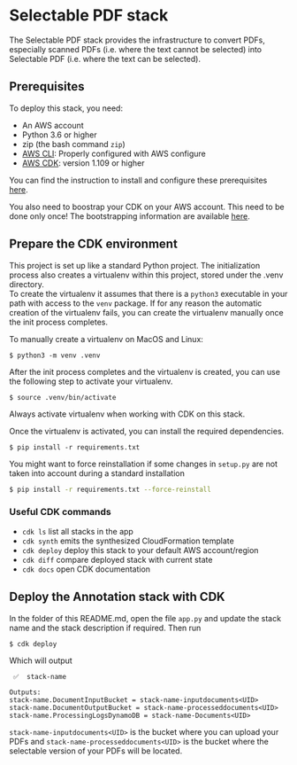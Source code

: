# Selectable PDF stack

The Selectable PDF stack provides the infrastructure to convert PDFs, especially 
scanned PDFs (i.e. where the text cannot be selected) into Selectable PDF 
(i.e. where the text can be selected).

## Prerequisites

To deploy this stack, you need:
* An AWS account
* Python 3.6 or higher
* zip (the bash command `zip`)
* [AWS CLI](https://aws.amazon.com/cli/): Properly configured with AWS configure
* [AWS CDK](https://aws.amazon.com/cdk/): version 1.109 or higher

You can find the instruction to install and configure these prerequisites [here](https://docs.aws.amazon.com/cdk/latest/guide/getting_started.html#getting_started_prerequisites).

You also need to boostrap your CDK on your AWS account. This need to be done only 
once! The bootstrapping information are available [here](https://docs.aws.amazon.com/cdk/latest/guide/getting_started.html#getting_started_bootstrap).

## Prepare the CDK environment

This project is set up like a standard Python project.  The initialization process 
also creates a virtualenv within this project, stored under the .venv directory.  
To create the virtualenv it assumes that there is a `python3` executable in your 
path with access to the `venv` package. If for any reason the automatic creation 
of the virtualenv fails, you can create the virtualenv manually once the init 
process completes.

To manually create a virtualenv on MacOS and Linux:
```
$ python3 -m venv .venv
```

After the init process completes and the virtualenv is created, you can use the 
following step to activate your virtualenv.
```
$ source .venv/bin/activate
```
Always activate virtualenv when working with CDK on this stack.

Once the virtualenv is activated, you can install the required dependencies.
```
$ pip install -r requirements.txt
```

You might want to force reinstallation if some changes in `setup.py` are not taken 
into account during a standard installation
```bash
$ pip install -r requirements.txt --force-reinstall
```

### Useful CDK commands

 * `cdk ls`          list all stacks in the app
 * `cdk synth`       emits the synthesized CloudFormation template
 * `cdk deploy`      deploy this stack to your default AWS account/region
 * `cdk diff`        compare deployed stack with current state
 * `cdk docs`        open CDK documentation

## Deploy the Annotation stack with CDK
In the folder of this README.md, open the file `app.py` and update the stack name 
and the stack description if required. Then run
```bash
$ cdk deploy
```
Which will output
```
 ✅  stack-name

Outputs:
stack-name.DocumentInputBucket = stack-name-inputdocuments<UID>
stack-name.DocumentOutputBucket = stack-name-processeddocuments<UID>
stack-name.ProcessingLogsDynamoDB = stack-name-Documents<UID>
```
`stack-name-inputdocuments<UID>` is the bucket where you can upload your PDFs 
and `stack-name-processeddocuments<UID>` is the bucket where the selectable version 
of your PDFs will be located.





